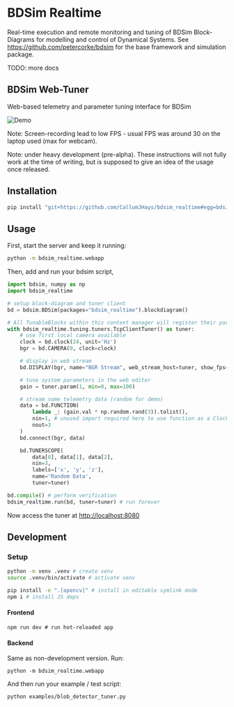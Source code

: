 # BDSim Realtime

Real-time execution and remote monitoring and tuning of BDSim Block-Diagrams for modelling and control of Dynamical Systems.
See https://github.com/petercorke/bdsim for the base framework and simulation package.

TODO: more docs

## BDSim Web-Tuner

Web-based telemetry and parameter tuning interface for BDSim

![Demo](./demo.gif)

Note: Screen-recording lead to low FPS - usual FPS was around 30 on the laptop used (max for webcam).

Note: under heavy development (pre-alpha). These instructions will not fully work at the time of writing, but is supposed to give an idea of the usage once released.

## Installation

```bash
pip install "git+https://github.com/CallumJHays/bdsim_realtime#egg=bdsim_realtime[opencv]"
```


## Usage

First, start the server and keep it running:

```bash
python -m bdsim_realtime.webapp
```

Then, add and run your bdsim script, 

```python
import bdsim, numpy as np
import bdsim_realtime

# setup block-diagram and tuner client
bd = bdsim.BDSim(packages="bdsim_realtime").blockdiagram()

# All TunableBlocks within this context manager will register their parameters swith the Tuner
with bdsim_realtime.tuning.tuners.TcpClientTuner() as tuner:
    # use first local camera available
    clock = bd.clock(24, unit='Hz')
    bgr = bd.CAMERA(0, clock=clock)

    # display in web stream
    bd.DISPLAY(bgr, name="BGR Stream", web_stream_host=tuner, show_fps=True)

    # tune system parameters in the web editor
    gain = tuner.param(1, min=0, max=100)

    # stream some telemetry data (random for demo)
    data = bd.FUNCTION(
        lambda _: (gain.val * np.random.rand(3)).tolist(),
        nin=1, # unused import required here to use function as a Clocked Source Block
        nout=3
    )
    bd.connect(bgr, data)

    bd.TUNERSCOPE(
        data[0], data[1], data[2],
        nin=3,
        labels=['x', 'y', 'z'],
        name='Random Data',
        tuner=tuner)

bd.compile() # perform verification
bdsim_realtime.run(bd, tuner=tuner) # run forever
```

Now access the tuner at [http://localhost:8080](http://localhost:8080)


## Development

### Setup


```bash
python -m venv .venv # create venv
source .venv/bin/activate # activate venv

pip install -e ".[opencv]" # install in editable symlink mode
npm i # install JS deps
```

#### Frontend

```
npm run dev # run hot-reloaded app
```

#### Backend

Same as non-development version. Run:

```
python -m bdsim_realtime.webapp
```

And then run your example / test script:

```
python examples/blob_detector_tuner.py
```